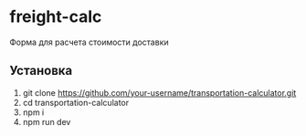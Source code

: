 # freight-calc
Форма для расчета стоимости доставки

## Установка
1. git clone https://github.com/your-username/transportation-calculator.git
2. cd transportation-calculator
3. npm i
4. npm run dev
